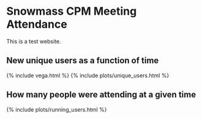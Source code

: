 # Snowmass CPM Meeting Attendance

This is a test website.

## New unique users as a function of time

{% include vega.html %}
{% include plots/unique_users.html %}

## How many people were attending at a given time

{% include plots/running_users.html %}

